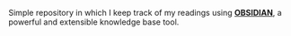 Simple repository in which I keep track of my readings using [**OBSIDIAN**](https://obsidian.md/), a powerful and extensible knowledge base tool.